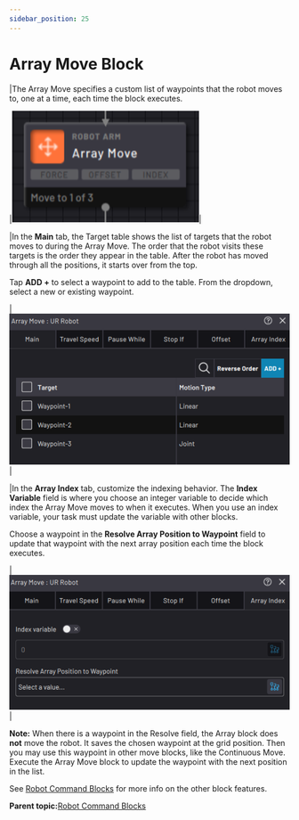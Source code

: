 ```yaml
---
sidebar_position: 25
---
```


# Array Move Block

|The Array Move specifies a custom list of waypoints that the robot moves to, one at a time, each time the block executes.

|![](../Images/TaskCanvasBlockGlossary/Robot-Array-Block.png)|

|In the **Main** tab, the Target table shows the list of targets that the robot moves to during the Array Move. The order that the robot visits these targets is the order they appear in the table. After the robot has moved through all the positions, it starts over from the top.

Tap **ADD +** to select a waypoint to add to the table. From the dropdown, select a new or existing waypoint.

|![](../Images/TaskCanvasBlockGlossary/Robot-Array-Settings-Main.png)|

|In the **Array Index** tab, customize the indexing behavior. The **Index Variable** field is where you choose an integer variable to decide which index the Array Move moves to when it executes. When you use an index variable, your task must update the variable with other blocks.

Choose a waypoint in the **Resolve Array Position to Waypoint** field to update that waypoint with the next array position each time the block executes.

|![](../Images/TaskCanvasBlockGlossary/Robot-Array-Settings-ArrayIndex.png)|

**Note:** When there is a waypoint in the Resolve field, the Array block does **not** move the robot. It saves the chosen waypoint at the grid position. Then you may use this waypoint in other move blocks, like the Continuous Move. Execute the Array Move block to update the waypoint with the next position in the list.

See [Robot Command Blocks](Robot-Overview.md) for more info on the other block features.

**Parent topic:**[Robot Command Blocks](../TaskCanvasBlockGlossary/Robot-Overview.md)

